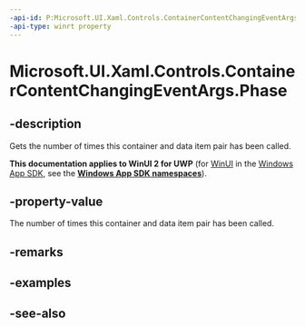 ```yaml
---
-api-id: P:Microsoft.UI.Xaml.Controls.ContainerContentChangingEventArgs.Phase
-api-type: winrt property
---
```


<!-- Property syntax
public uint Phase { get; }
-->

# Microsoft.UI.Xaml.Controls.ContainerContentChangingEventArgs.Phase

## -description
Gets the number of times this container and data item pair has been called.

**This documentation applies to WinUI 2 for UWP** (for [WinUI](/windows/apps/winui/winui3/) in the [Windows App SDK](/windows/apps/windows-app-sdk/), see the **[Windows App SDK namespaces](/windows/windows-app-sdk/api/winrt/)**).

## -property-value
The number of times this container and data item pair has been called.

## -remarks

## -examples

## -see-also
